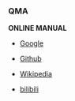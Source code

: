 ### QMA

**ONLINE  MANUAL**

* [Google](https://www.google.com/)

* [Github](https://github.com/)

* [Wikipedia](https://en.wikipedia.org/wiki/Main_Page)

* [bilibili](https://www.bilibili.com/)

